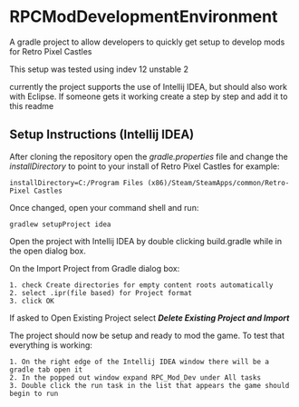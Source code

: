 # RPCModDevelopmentEnvironment
A gradle project to allow developers to quickly get setup to develop mods for Retro Pixel Castles

This setup was tested using indev 12 unstable 2

currently the project supports the use of Intellij IDEA, but should also work with Eclipse.
If someone gets it working create a step by step and add it to this readme

## Setup Instructions (Intellij IDEA)
After cloning the repository open the *gradle.properties* file and change the *installDirectory* 
to point to your install of Retro Pixel Castles for example:
```
installDirectory=C:/Program Files (x86)/Steam/SteamApps/common/Retro-Pixel Castles
```

Once changed, open your command shell and run:

```
gradlew setupProject idea
```

Open the project with Intellij IDEA by double clicking build.gradle while in the open dialog box.

On the Import Project from Gradle dialog box:
```
1. check Create directories for empty content roots automatically
2. select .ipr(file based) for Project format
3. click OK
```

If asked to Open Existing Project select ***Delete Existing Project and Import***

The project should now be setup and ready to mod the game.
To test that everything is working:
```
1. On the right edge of the Intellij IDEA window there will be a gradle tab open it
2. In the popped out window expand RPC_Mod_Dev under All tasks
3. Double click the run task in the list that appears the game should begin to run
```
